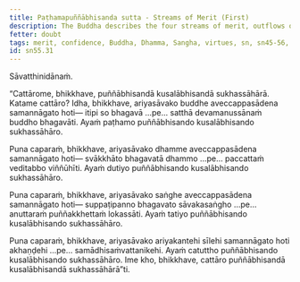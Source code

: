 ```yaml
---
title: Paṭhamapuññābhisanda sutta - Streams of Merit (First)
description: The Buddha describes the four streams of merit, outflows of good, and supports for ease. The fourth quality is virtue.
fetter: doubt
tags: merit, confidence, Buddha, Dhamma, Sangha, virtues, sn, sn45-56, sn55
id: sn55.31
---
```


Sāvatthinidānaṁ.

“Cattārome, bhikkhave, puññābhisandā kusalābhisandā sukhassāhārā. Katame cattāro? Idha, bhikkhave, ariyasāvako buddhe aveccappasādena samannāgato hoti— itipi so bhagavā …pe… satthā devamanussānaṁ buddho bhagavāti. Ayaṁ paṭhamo puññābhisando kusalābhisando sukhassāhāro.

Puna caparaṁ, bhikkhave, ariyasāvako dhamme aveccappasādena samannāgato hoti— svākkhāto bhagavatā dhammo …pe… paccattaṁ veditabbo viññūhīti. Ayaṁ dutiyo puññābhisando kusalābhisando sukhassāhāro.

Puna caparaṁ, bhikkhave, ariyasāvako saṅghe aveccappasādena samannāgato hoti— suppaṭipanno bhagavato sāvakasaṅgho …pe… anuttaraṁ puññakkhettaṁ lokassāti. Ayaṁ tatiyo puññābhisando kusalābhisando sukhassāhāro.

Puna caparaṁ, bhikkhave, ariyasāvako ariyakantehi sīlehi samannāgato hoti akhaṇḍehi …pe… samādhisaṁvattanikehi. Ayaṁ catuttho puññābhisando kusalābhisando sukhassāhāro. Ime kho, bhikkhave, cattāro puññābhisandā kusalābhisandā sukhassāhārā”ti.
